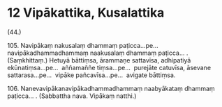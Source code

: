 # 12 Vipākattika, Kusalattika

(44.)

105\. Navipākaṃ nakusalaṃ dhammaṃ paṭicca…pe…  navipākadhammadhammaṃ naakusalaṃ dhammaṃ paṭicca… . (Saṃkhittaṃ.) Hetuyā bāttiṃsa, ārammaṇe sattavīsa, adhipatiyā ekūnatiṃsa…pe…  aññamaññe tiṃsa…pe…  purejāte catuvīsa, āsevane sattarasa…pe…  vipāke pañcavīsa…pe…  avigate bāttiṃsa.

106\. Nanevavipākanavipākadhammadhammaṃ naabyākataṃ dhammaṃ paṭicca… . (Sabbattha nava. Vipākaṃ natthi.)
